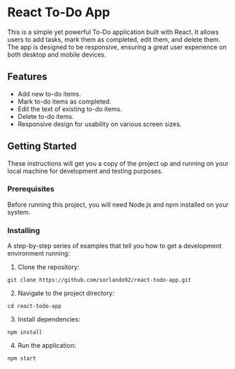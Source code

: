 # React To-Do App

This is a simple yet powerful To-Do application built with React. It allows users to add tasks, mark them as completed, edit them, and delete them. The app is designed to be responsive, ensuring a great user experience on both desktop and mobile devices.

## Features

- Add new to-do items.
- Mark to-do items as completed.
- Edit the text of existing to-do items.
- Delete to-do items.
- Responsive design for usability on various screen sizes.

## Getting Started

These instructions will get you a copy of the project up and running on your local machine for development and testing purposes.

### Prerequisites

Before running this project, you will need Node.js and npm installed on your system.

### Installing

A step-by-step series of examples that tell you how to get a development environment running:

1. Clone the repository:

```
git clone https://github.com/sorlando92/react-todo-app.git
```

2. Navigate to the project directory:

```
cd react-todo-app
```

3. Install dependencies:

```
npm install
```

4. Run the application:

```
npm start
```
